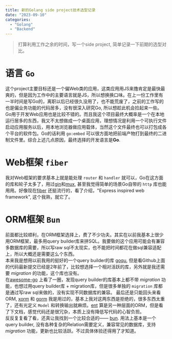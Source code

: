 ```yaml
---
title: 新的Golang side project技术选型记录
date: "2023-09-10"
categories:
  - "Golang"
  - "Backend"
---
```


> 打算利用工作之余的时间，写一个side project, 简单记录一下前期的选型对比。

# 语言 `Go`

这个project主要目标还是一个偏Web类的应用，这类应用用JS来撸肯定是最快最爽的，但是因为工作中的主要语言就是JS，所以想换换口味。在上一份工作里有一半时间是写Go的，离职以后已经很久没用了，也不能荒废了，之前的工作写的也是偏业务功能的代码居多，没有很深入研究Go, 所以想趁此机会捡起来一些。Go用于开发Web应用也是比较不错的。而且我这个项目最终大概率是一个在本地运行居多的东西，我又不太想做成一个桌面应用，理想情况是利用一个可执行文件启动应用服务以后，用本地浏览器做应用载体，当然这个文件最终也可以打包成各个平台的软件包。Go的话利用 `go:embed` 可以很方面地把前端产物打到最终的二进制文件里。综合上述几点原因，最终选择的开发语言是**Go**.

# Web框架 `fiber`

我对Web框架的要求基本上就是能处理 `router` 和 `handler` 就可以，Go在这方面的库和轮子太多了，用过[gin](https://github.com/gin-gonic/gin)和[mux](https://github.com/gorilla/mux), 甚至我觉得简单的场景Go自带的 `http` 库也能用用。好像现在[fiber](https://github.com/gofiber/fiber) 还挺流行的，看了介绍，"Express inspired web framework", 这个我熟，就它了。

# ORM框架 `Bun`

前面都比较顺利，在ORM框架选择上，费了不少功夫。其实在以前我基本上很少用ORM框架，最多用query builder库来拼SQL。我要做的这个应用可能会有兼容多数据库的需要，所以写raw sql不太现实，也不能把时间都花在做sql兼容适配上，所以大概还是需要这么个东西。  
本来我是想用以前我用的挺好的一个query builder的库 [goqu](https://github.com/doug-martin/goqu), 但是看Github上面的代码最新提交已经是2年前了，比较想选择一个相对活跃的库，另外就是我还需要 _migration_ 的功能，这个库也没有。  
 在[awesome-go](https://awesome-go.com/) 上看了一圈，发现query builder的库基本上都不带 _migration_ 功能，也想过用query builder库 + migration库，但是很多单独的 `migration` 库都是通过写raw sql来做的，没有实现不同数据库的兼容。
最后还是只能回头来看ORM, [xorm](https://xorm.io/) 和 [gorm](https://gorm.io/) 我是用过的，基本上我对这两东西是拒绝的，很多东西太重了，还有光定义 `Model` 和转换输出就麻烦。[ent](https://github.com/ent/ent) 算是另一种层面的ORM，但是看了下文档，感觉代码还是很冗杂，本质上没有降低写代码的心智负担。  
反反复复看了看，还真让我找到一个比较合适的—— [bun](https://bun.uptrace.dev/). 用法上基本是一个query builder, 没有各种复杂的Relation需要定义，兼容常见的数据库，支持 _migration_ 功能，更新也比较活跃。不过具体体验还得用了才知道。
